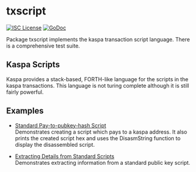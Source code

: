 txscript
========

[![ISC License](http://img.shields.io/badge/license-ISC-blue.svg)](http://copyfree.org)
[![GoDoc](https://godoc.org/github.com/kaspanet/kaspad/txscript?status.png)](http://godoc.org/github.com/kaspanet/kaspad/txscript)

Package txscript implements the kaspa transaction script language.  There is
a comprehensive test suite.

## Kaspa Scripts

Kaspa provides a stack-based, FORTH-like language for the scripts in
the kaspa transactions.  This language is not turing complete
although it is still fairly powerful.  

## Examples

* [Standard Pay-to-pubkey-hash Script](http://godoc.org/github.com/kaspanet/kaspad/txscript#example-PayToAddrScript)  
  Demonstrates creating a script which pays to a kaspa address.  It also
  prints the created script hex and uses the DisasmString function to display
  the disassembled script.

* [Extracting Details from Standard Scripts](http://godoc.org/github.com/kaspanet/kaspad/txscript#example-ExtractPkScriptAddrs)  
  Demonstrates extracting information from a standard public key script.
